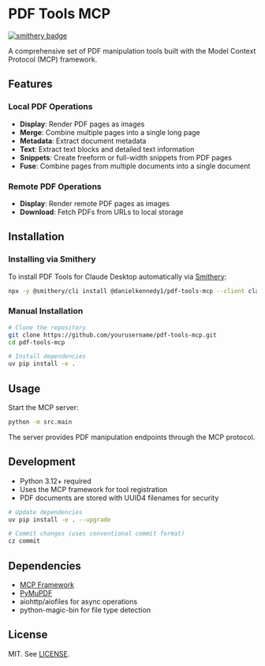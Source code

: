 # PDF Tools MCP

[![smithery badge](https://smithery.ai/badge/@danielkennedy1/pdf-tools-mcp)](https://smithery.ai/server/@danielkennedy1/pdf-tools-mcp)

A comprehensive set of PDF manipulation tools built with the Model Context Protocol (MCP) framework.

## Features

### Local PDF Operations
- **Display**: Render PDF pages as images
- **Merge**: Combine multiple pages into a single long page
- **Metadata**: Extract document metadata
- **Text**: Extract text blocks and detailed text information
- **Snippets**: Create freeform or full-width snippets from PDF pages
- **Fuse**: Combine pages from multiple documents into a single document

### Remote PDF Operations
- **Display**: Render remote PDF pages as images
- **Download**: Fetch PDFs from URLs to local storage

## Installation

### Installing via Smithery

To install PDF Tools for Claude Desktop automatically via [Smithery](https://smithery.ai/server/@danielkennedy1/pdf-tools-mcp):

```bash
npx -y @smithery/cli install @danielkennedy1/pdf-tools-mcp --client claude
```

### Manual Installation
```bash
# Clone the repository
git clone https://github.com/yourusername/pdf-tools-mcp.git
cd pdf-tools-mcp

# Install dependencies
uv pip install -e .
```

## Usage

Start the MCP server:

```bash
python -m src.main
```

The server provides PDF manipulation endpoints through the MCP protocol.

## Development

- Python 3.12+ required
- Uses the MCP framework for tool registration
- PDF documents are stored with UUID4 filenames for security

```bash
# Update dependencies
uv pip install -e . --upgrade

# Commit changes (uses conventional commit format)
cz commit
```

## Dependencies

- [MCP Framework](https://github.com/modelcontextprotocol/python-sdk)
- [PyMuPDF](https://github.com/pymupdf/PyMuPDF)
- aiohttp/aiofiles for async operations
- python-magic-bin for file type detection

## License

MIT. See [LICENSE](LICENSE).
